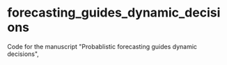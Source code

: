 # forecasting_guides_dynamic_decisions
 Code for the manuscript "Probablistic forecasting guides dynamic decisions",
